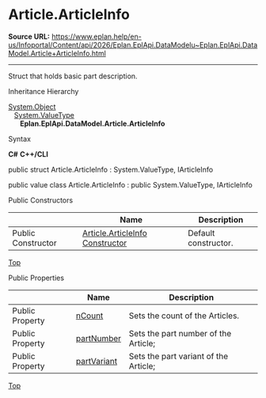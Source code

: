 # Article.ArticleInfo

**Source URL:** https://www.eplan.help/en-us/Infoportal/Content/api/2026/Eplan.EplApi.DataModelu~Eplan.EplApi.DataModel.Article+ArticleInfo.html

---

Struct that holds basic part description.

Inheritance Hierarchy

[System.Object](#)  
   [System.ValueType](#)  
      **Eplan.EplApi.DataModel.Article.ArticleInfo**

Syntax

**C#**
**C++/CLI**


public struct Article.ArticleInfo : System.ValueType, IArticleInfo

public value class Article.ArticleInfo : public System.ValueType, IArticleInfo

Public Constructors

|  | Name | Description |
| --- | --- | --- |
| Public Constructor | [Article.ArticleInfo Constructor](Eplan.EplApi.DataModelu~Eplan.EplApi.DataModel.Article+ArticleInfo~_ctor.html) | Default constructor. |

[Top](#top)

Public Properties

|  | Name | Description |
| --- | --- | --- |
| Public Property | [nCount](Eplan.EplApi.DataModelu~Eplan.EplApi.DataModel.Article+ArticleInfo~nCount.html) | Sets the count of the Articles. |
| Public Property | [partNumber](Eplan.EplApi.DataModelu~Eplan.EplApi.DataModel.Article+ArticleInfo~partNumber.html) | Sets the part number of the Article; |
| Public Property | [partVariant](Eplan.EplApi.DataModelu~Eplan.EplApi.DataModel.Article+ArticleInfo~partVariant.html) | Sets the part variant of the Article; |

[Top](#top)
